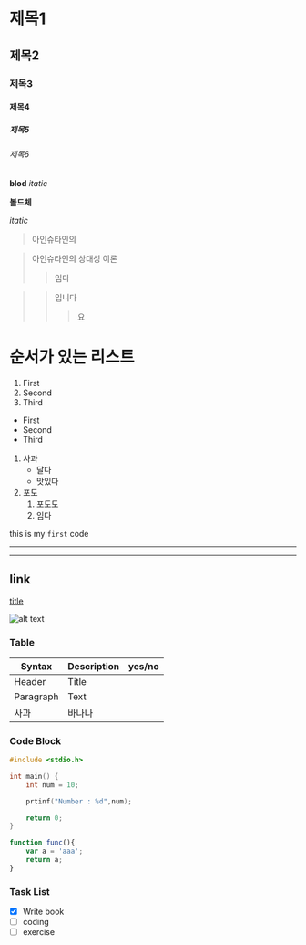 # 제목1
## 제목2
### 제목3
#### 제목4
##### 제목5
###### 제목6

**blod**
*itatic*

__볼드체__

_itatic_

> 아인슈타인의

> 아인슈타인의 상대성 이론
>   >임다

>   >입니다
>   >   > 요

# 순서가 있는 리스트
1. First
2. Second
3. Third

- First
- Second
- Third

1. 사과
    - 달다
    - 맛있다
2. 포도
    1. 포도도
    2. 임다

this is my `first` code

---
---

## link

[title](https://www.hallym.ac.kr)

![alt text](image.jpg)

### Table

| Syntax | Description | yes/no |
| ----------- | ---------- | ---------- |
| Header | Title |
| Paragraph | Text |
| 사과 | 바나나 |


### Code Block

```c
#include <stdio.h>

int main() {
    int num = 10;

    prtinf("Number : %d",num);

    return 0;
}
```

```javascript
function func(){
    var a = 'aaa';
    return a;
}
```

### Task List
- [x] Write book
- [ ] coding
- [ ] exercise